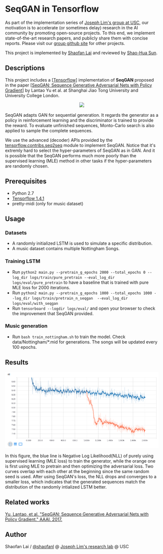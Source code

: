# SeqGAN in Tensorflow

As part of the implementation series of [Joseph Lim's group at USC](http://csail.mit.edu/~lim), our motivation is to accelerate (or sometimes delay) research in the AI community by promoting open-source projects. To this end, we implement state-of-the-art research papers, and publicly share them with concise reports. Please visit our [group github site](https://github.com/gitlimlab) for other projects.

This project is implemented by [Shaofan Lai](https://github.com/shaofanl) and reviewed by [Shao-Hua Sun](https://github.com/shaohua0116).

## Descriptions
This project includes a [[Tensorflow](https://github.com/tensorflow/tensorflow)] implementation of **SeqGAN** proposed in the paper [[SeqGAN: Sequence Generative Adversarial Nets with Policy Gradient](https://arxiv.org/abs/1609.05473)] by Lantao Yu et al. at Shanghai Jiao Tong University and University College London.

<p align="center">
    <img src="https://github.com/LantaoYu/SeqGAN/raw/master/figures/seqgan.png">
</p>

SeqGAN adapts GAN for sequential generation. It regards the generator as a policy in reinforcement learning and the discriminator is trained to provide the reward. To evaluate unfinished sequences, Monto-Carlo search is also applied to sample the complete sequences.

We use the advanced (decoder) APIs provided by the [tensorflow.contribs.seq2seq](https://www.tensorflow.org/tutorials/seq2seq) module to implement SeqGAN. Notice that it's extremly hard to select the hyper-parameters of SeqGAN as in GAN. And it is possible that the SeqGAN performs much more poorly than the supervised learning (MLE) method in other tasks if the hyper-parameters are randomly chosen. 

## Prerequisites

- Python 2.7
- [Tensorflow 1.4.1](https://developers.googleblog.com/2017/11/announcing-tensorflow-r14.html)
- pretty-midi (only for music dataset)

## Usage

### Datasets

- A randomly initialized LSTM is used to simulate a specific distribution.
- A music dataset contains multiple Nottingham Songs.

### Training LSTM 

- Run `python2 main.py --pretrain_g_epochs 2000 --total_epochs 0 --log_dir logs/train/pure_pretrain --eval_log_dir logs/eval/pure_pretrain` to have a baseline that is trained with pure MLE loss for 2000 iterations.
- Run `python2 main.py --pretrain_g_epochs 1000 --total_epochs 1000 --log_dir logs/train/pretrain_n_seqgan  --eval_log_dir logs/eval/with_seqgan`
- Run `tensorboard --logdir logs/eval/` and open your browser to check the improvement that SeqGAN provided.

### Music generation

- Run `bash train_nottingham.sh` to train the model. Check data/Nottingham/\*.mid for generations. The songs will be updated every 100 epochs.

## Results

<p align="center">
    <img src="figures/SeqGAN.png">
</p>
In this figure, the blue line is Negative Log Likelihood(NLL) of purely using supervised learning (MLE loss) to train the generator, while the orange one is first using MLE to pretrain and then optimizing the adversarial loss. Two curves overlap with each other at the beginning since the same random seed is used.  After using SeqGAN's loss, the NLL drops and converges to a smaller loss, which indicates that the generated sequences match the distribution of the randomly intialized LSTM better. 

## Related works

[Yu, Lantao, et al. "SeqGAN: Sequence Generative Adversarial Nets with Policy Gradient." AAAI. 2017.](https://arxiv.org/abs/1609.05473)

## Author

Shaofan Lai / [@shaofanl](https://github.com/shaofanl/) @ [Joseph Lim's research lab](https://github.com/gitlimlab) @ USC
